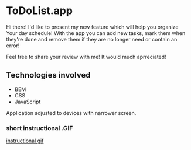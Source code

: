 # ToDoList.app

Hi there!
I'd like to present my new feature which will help you organize Your day schedule! With the app you can add new tasks, mark them when they're done and remove them if they are no longer need or contain an error! 

Feel free to share your review with me! It would much aprreciated!

## Technologies involved

- BEM
- CSS
- JavaScript

Application adjusted to devices with narrower screen.

### short instructional .GIF

[instructional gif](https://media1.tenor.com/images/d1e27e4bd9461795579de3be9b124ef9/tenor.gif?itemid=26825530)


